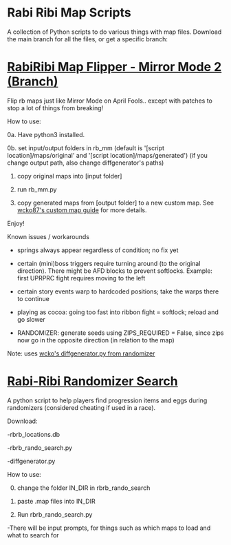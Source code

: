 # Rabi Ribi Map Scripts

A collection of Python scripts to do various things with map files. Download the main branch for all the files, or get a specific branch:

# [RabiRibi Map Flipper - Mirror Mode 2 (Branch)](https://github.com/lammarco/rabiribi-map-scripts/tree/flip-main)

Flip rb maps just like Mirror Mode on April Fools.. except with patches to stop a lot of things from breaking!

How to use:

0a. Have python3 installed.

0b. set input/output folders in rb_mm (default is '[script location]/maps/original' and '[script location]/maps/generated')
	(if you change output path, also change diffgenerator's paths)

1. copy original maps into [input folder]

2. run rb_mm.py

3. copy generated maps from [output folder] to a new custom map. See [wcko87's custom map guide](https://wcko87.github.io/rabiribi-map-editing/runningcustommaps) for more details.

Enjoy!


Known issues / workarounds

- springs always appear regardless of condition; no fix yet

- certain (mini)boss triggers require turning around (to the original direction). There might be AFD blocks to prevent softlocks. Example: first UPRPRC fight requires moving to the left

- certain story events warp to hardcoded positions; take the warps there to continue

- playing as cocoa: going too fast into ribbon fight = softlock; reload and go slower

- RANDOMIZER: generate seeds using ZIPS_REQUIRED = False, since zips now go in the opposite direction (in relation to the map)

Note: uses [wcko's diffgenerator.py from randomizer](https://github.com/wcko87/revised-rabi-ribi-randomizer/blob/0cfd17deebdcfbc55247dec25b9300cbec7548cc/converter/diffgenerator.py)

# [Rabi-Ribi Randomizer Search](https://github.com/lammarco/rabiribi-map-scripts/tree/rando-search-main)

A python script to help players find progression items and eggs during randomizers (considered cheating if used in a race).

Download:

-rbrb_locations.db

-rbrb_rando_search.py

-diffgenerator.py

How to use:

0. change the folder IN_DIR in rbrb_rando_search

1. paste .map files into IN_DIR

2. Run rbrb_rando_search.py

-There will be input prompts, for things such as which maps to load and what to search for
